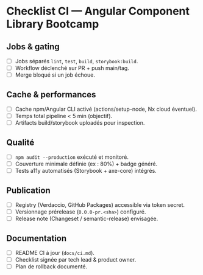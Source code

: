 # Checklist CI — Angular Component Library Bootcamp

## Jobs & gating
- [ ] Jobs séparés `lint`, `test`, `build`, `storybook:build`.
- [ ] Workflow déclenché sur PR + push main/tag.
- [ ] Merge bloqué si un job échoue.

## Cache & performances
- [ ] Cache npm/Angular CLI activé (actions/setup-node, Nx cloud éventuel).
- [ ] Temps total pipeline < 5 min (objectif).
- [ ] Artifacts build/storybook uploadés pour inspection.

## Qualité
- [ ] `npm audit --production` exécuté et monitoré.
- [ ] Couverture minimale définie (ex : 80%) + badge généré.
- [ ] Tests a11y automatisés (Storybook + axe-core) intégrés.

## Publication
- [ ] Registry (Verdaccio, GitHub Packages) accessible via token secret.
- [ ] Versionnage prérelease (`0.0.0-pr.<sha>`) configuré.
- [ ] Release note (Changeset / semantic-release) envisagée.

## Documentation
- [ ] README CI à jour (`docs/ci.md`).
- [ ] Checklist signée par tech lead & product owner.
- [ ] Plan de rollback documenté.
